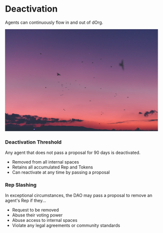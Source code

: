 # Deactivation

Agents can continuously flow in and out of dOrg.

![](../.gitbook/assets/image%20%2825%29.png)

### Deactivation Threshold

Any agent that does not pass a proposal for 90 days is deactivated.

* Removed from all internal spaces
* Retains all accumulated Rep and Tokens
* Can reactivate at any time by passing a proposal

### Rep Slashing

In exceptional circumstances, the DAO may pass a proposal to remove an agent's Rep if they...

* Request to be removed
* Abuse their voting power
* Abuse access to internal spaces
* Violate any legal agreements or community standards



